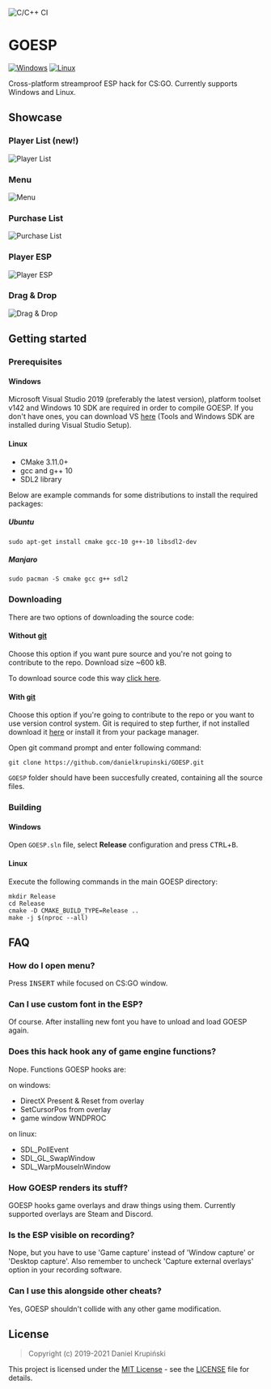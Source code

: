 ![C/C++ CI](https://github.com/playday3008/GOESP/workflows/C/C++%20CI/badge.svg)
# GOESP
[![Windows](https://github.com/danielkrupinski/GOESP/workflows/Windows/badge.svg?branch=master&event=push)](https://github.com/danielkrupinski/GOESP/actions?query=workflow%3AWindows) [![Linux](https://github.com/danielkrupinski/GOESP/workflows/Linux/badge.svg?branch=master&event=push)](https://github.com/danielkrupinski/GOESP/actions?query=workflow%3ALinux)

Cross-platform streamproof ESP hack for CS:GO. Currently supports Windows and Linux.

## Showcase

### Player List (new!)

![Player List](https://i.imgur.com/rtwZP1q.png)

### Menu

![Menu](https://i.imgur.com/eJ1oDaL.png)

### Purchase List

![Purchase List](https://i.imgur.com/58VLB8a.png)

### Player ESP

![Player ESP](https://i.imgur.com/l4cOW0c.png)

### Drag & Drop

![Drag & Drop](https://i.imgur.com/yDhV2eQ.gif)

## Getting started

### Prerequisites

#### Windows
Microsoft Visual Studio 2019 (preferably the latest version), platform toolset v142 and Windows 10 SDK are required in order to compile GOESP. If you don't have ones, you can download VS [here](https://visualstudio.microsoft.com/) (Tools and Windows SDK are installed during Visual Studio Setup).

#### Linux
-   CMake 3.11.0+
-   gcc and g++ 10
-   SDL2 library

Below are example commands for some distributions to install the required packages:
##### Ubuntu
    sudo apt-get install cmake gcc-10 g++-10 libsdl2-dev
##### Manjaro
    sudo pacman -S cmake gcc g++ sdl2

<!--

#### macOS

    brew install gcc sdl2

-->

### Downloading
There are two options of downloading the source code:

#### Without [git](https://git-scm.com)

Choose this option if you want pure source and you're not going to contribute to the repo. Download size ~600 kB.

To download source code this way [click here](https://github.com/danielkrupinski/GOESP/archive/master.zip).

#### With [git](https://git-scm.com)

Choose this option if you're going to contribute to the repo or you want to use version control system. Git is required to step further, if not installed download it [here](https://git-scm.com) or install it from your package manager.

Open git command prompt and enter following command:

    git clone https://github.com/danielkrupinski/GOESP.git

`GOESP` folder should have been succesfully created, containing all the source files.

### Building

#### Windows
Open `GOESP.sln` file, select **Release** configuration and press <kbd>CTRL</kbd>+<kbd>B</kbd>.

#### Linux
Execute the following commands in the main GOESP directory:

    mkdir Release
    cd Release
    cmake -D CMAKE_BUILD_TYPE=Release ..
    make -j $(nproc --all)

## FAQ

### How do I open menu?
Press <kbd>INSERT</kbd> while focused on CS:GO window.

### Can I use custom font in the ESP?
Of course. After installing new font you have to unload and load GOESP again.

### Does this hack hook any of game engine functions?
Nope. Functions GOESP hooks are:

on windows:
-   DirectX Present & Reset from overlay
-   SetCursorPos from overlay
-   game window WNDPROC

on linux:
-   SDL_PollEvent
-   SDL_GL_SwapWindow
-   SDL_WarpMouseInWindow

### How GOESP renders its stuff?
GOESP hooks game overlays and draw things using them. Currently supported overlays are Steam and Discord.

### Is the ESP visible on recording?
Nope, but you have to use 'Game capture' instead of 'Window capture' or 'Desktop capture'. Also remember to uncheck 'Capture external overlays' option in your recording software.

### Can I use this alongside other cheats?
Yes, GOESP shouldn't collide with any other game modification.

## License

> Copyright (c) 2019-2021 Daniel Krupiński

This project is licensed under the [MIT License](https://opensource.org/licenses/mit-license.php) - see the [LICENSE](LICENSE) file for details.
